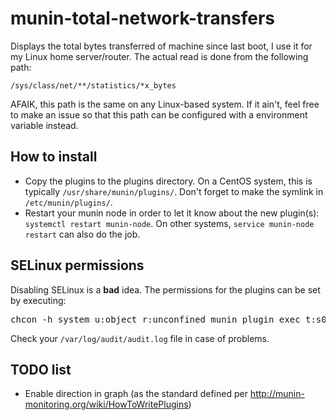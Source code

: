 # munin-total-network-transfers
Displays the total bytes transferred of machine since last boot, I use it for my Linux home server/router. The actual read is done from the following path:

`/sys/class/net/**/statistics/*x_bytes`

AFAIK, this path is the same on any Linux-based system. If it ain't, feel free to make an issue so that this path can be configured with a environment variable instead.

## How to install

- Copy the plugins to the plugins directory. On a CentOS system, this is typically `/usr/share/munin/plugins/`. Don't forget to make the symlink in `/etc/munin/plugins/`.
- Restart your munin node in order to let it know about the new plugin(s): `systemctl restart munin-node`. On other systems, `service munin-node restart` can also do the job.

## SELinux permissions

Disabling SELinux is a **bad** idea. The permissions for the plugins can be set by executing:

<pre>
chcon -h system_u:object_r:unconfined_munin_plugin_exec_t:s0 /usr/share/munin/plugins/total_network_usage
</pre>

Check your `/var/log/audit/audit.log` file in case of problems.

## TODO list

- Enable direction in graph (as the standard defined per http://munin-monitoring.org/wiki/HowToWritePlugins)

